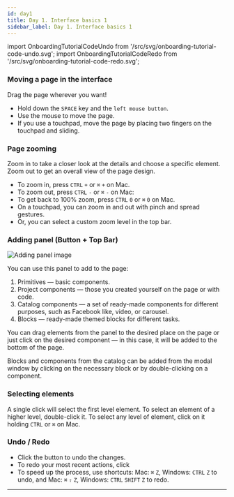 ```yaml
---
id: day1
title: Day 1. Interface basics 1
sidebar_label: Day 1. Interface basics 1
---
```


import OnboardingTutorialCodeUndo from '/src/svg/onboarding-tutorial-code-undo.svg';
import OnboardingTutorialCodeRedo from '/src/svg/onboarding-tutorial-code-redo.svg';

### Moving a page in the interface

Drag the page wherever you want!

* Hold down the `SPACE` key and the `left mouse button`.
* Use the mouse to move the page.
* If you use a touchpad, move the page by placing two fingers on the touchpad and sliding.

### Page zooming

Zoom in to take a closer look at the details and choose a specific element. Zoom out to get an overall view of the page design.
* To zoom in, press `CTRL` `+` or `⌘` `+` on Mac.
* To zoom out, press `CTRL` `-` or `⌘` `-` on Mac:
* To get back to 100% zoom, press `CTRL` `0` or `⌘` `0` on Mac.
* On a touchpad, you can zoom in and out with pinch and spread gestures.
* Or, you can select a custom zoom level in the top bar.

### Adding panel (Button + Top Bar)

![Adding panel image](/scr/day1-adding-panel-image.png)

You can use this panel to add to the page:

1. Primitives — basic components.
2. Project components — those you created yourself on the page or with code.
3. Catalog components — a set of ready-made components for different purposes, such as Facebook like, video, or carousel.
4. Blocks — ready-made themed blocks for different tasks.

You can drag elements from the panel to the desired place on the page or just click on the desired component — in this case, it will be added to the bottom of the page.

Blocks and components from the catalog can be added from the modal window by clicking on the necessary block or by double-clicking on a component.

### Selecting elements

A single click will select the first level element. To select an element of a higher level, double-click it. To select any level of element, click on it holding `CTRL` or `⌘` on Mac.

### Undo / Redo

* Click the button <OnboardingTutorialCodeUndo /> to undo the changes.
* To redo your most recent actions, click <OnboardingTutorialCodeRedo />
* To speed up the process, use shortcuts: Mac: `⌘` `Z`, Windows: `CTRL` `Z` to undo, and Mac: `⌘` `⇧` `Z`, Windows: `CTRL` `SHIFT` `Z` to redo.

---